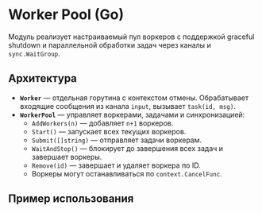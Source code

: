 # Worker Pool (Go)

Модуль реализует настраиваемый пул воркеров с поддержкой graceful shutdown и параллельной обработки задач через каналы и `sync.WaitGroup`.

## Архитектура

- **`Worker`** — отдельная горутина с контекстом отмены. Обрабатывает входящие сообщения из канала `input`, вызывает `task(id, msg)`.
- **`WorkerPool`** — управляет воркерами, задачами и синхронизацией:
    - `AddWorkers(n)` — добавляет `n+1` воркеров.
    - `Start()` — запускает всех текущих воркеров.
    - `Submit([]string)` — отправляет задачи воркерам.
    - `WaitAndStop()` — блокирует до завершения всех задач и завершает воркеры.
    - `Remove(id)` — завершает и удаляет воркера по ID.
    - Воркеры могут останавливаться по `context.CancelFunc`.

## Пример использования
